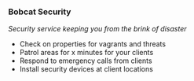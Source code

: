 ### Bobcat Security
*Security service keeping you from the brink of disaster*
* Check on properties for vagrants and threats
* Patrol areas for x minutes for your clients
* Respond to emergency calls from clients
* Install security devices at client locations
